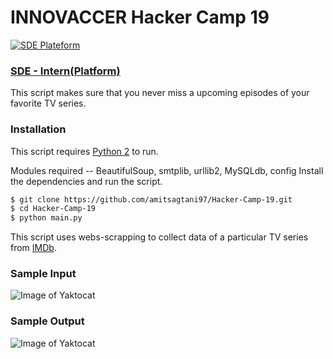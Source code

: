# INNOVACCER Hacker Camp 19
[![SDE Plateform](https://www.innovaccer.com/images/logo.png)](https://www.innovaccer.com/)
### [SDE - Intern(Platform)](https://www.innovaccer.com/media/hackercamp/SDE-Intern-Assignment.pdf)

This script makes sure that you never miss a upcoming episodes of your favorite TV series.

### Installation

This script requires [Python 2](https://www.python.org/download/releases/2.7.2/) to run.

Modules required -- BeautifulSoup, smtplib, urllib2, MySQLdb, config
Install the dependencies and run the script.

```sh
$ git clone https://github.com/amitsagtani97/Hacker-Camp-19.git
$ cd Hacker-Camp-19
$ python main.py
```
This script uses webs-scrapping to collect data of a particular TV series from [IMDb](https://www.imdb.com/).

### Sample Input
![Image of Yaktocat](https://cdn.pbrd.co/images/HIU2VME.png)

### Sample Output
![Image of Yaktocat](https://cdn.pbrd.co/images/HIU2p8B.png)


